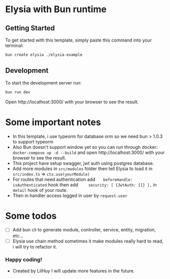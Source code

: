 # Elysia with Bun runtime

## Getting Started
To get started with this template, simply paste this command into your terminal:
```bash
bun create elysia ./elysia-example
```

## Development
To start the development server run:
```bash
bun run dev
```

Open http://localhost:3000/ with your browser to see the result.

# Some important notes
- In this template, i use typeorm for database orm so we need bun > 1.0.3 to support typeorm
- Also Bun doesn't support window yet so you can run through docker: `docker-compose up -d --build` and open http://localhost:3000/ with your browser to see the result.
- This project have setup swagger, jwt auth using postgres database.
- Add more modules in `src/modules` folder then tell Elysia to load it in `src/index.ts`  => `ctx.use(yourModule)`
- For routes that need authentication add `   beforeHandle: isAuthenticated` hook then add `    security: [
  {JwtAuth: []}
  ],` in `detail` hook of your route.
- Then in handler access logged in user by `request.user`

# Some todos
- [ ] Add bun cli to generate module, controller, service, entity, migration, etc...
- [ ] Elysia use chain method sometimes it make modules really hard to read, i will try to refactor it.
### Happy coding!
- Created by LilHuy I will update more features in the future.
